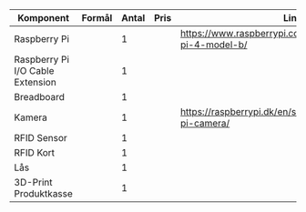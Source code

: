 | Komponent                        | Formål | Antal | Pris | Link                                                         |
|----------------------------------|--------|-------|------|--------------------------------------------------------------|
| Raspberry Pi                     |        | 1     |      | https://www.raspberrypi.com/products/raspberry-pi-4-model-b/ |
| Raspberry Pi I/O Cable Extension |        | 1     |      |                                                              |
| Breadboard                       |        | 1     |      |                                                              |
| Kamera                           |        | 1     |      | https://raspberrypi.dk/en/shop/category/raspberry-pi-camera/ |
| RFID Sensor                      |        | 1     |      |                                                              |
| RFID Kort                        |        | 1     |      |                                                              |
| Lås                              |        | 1     |      |                                                              |
| 3D-Print Produktkasse            |        | 1     |      |                                                              |